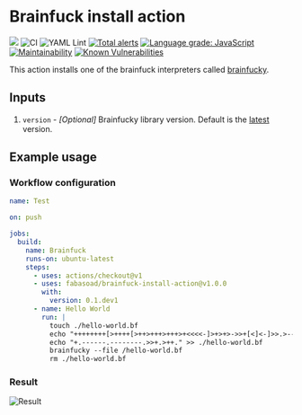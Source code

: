 # Brainfuck install action
![](https://img.shields.io/github/v/release/fabasoad/brainfuck-install-action?include_prereleases) ![CI](https://github.com/fabasoad/brainfuck-install-action/workflows/CI/badge.svg) ![YAML Lint](https://github.com/fabasoad/brainfuck-install-action/workflows/YAML%20Lint/badge.svg) [![Total alerts](https://img.shields.io/lgtm/alerts/g/fabasoad/brainfuck-install-action.svg?logo=lgtm&logoWidth=18)](https://lgtm.com/projects/g/fabasoad/brainfuck-install-action/alerts/) [![Language grade: JavaScript](https://img.shields.io/lgtm/grade/javascript/g/fabasoad/brainfuck-install-action.svg?logo=lgtm&logoWidth=18)](https://lgtm.com/projects/g/fabasoad/brainfuck-install-action/context:javascript) [![Maintainability](https://api.codeclimate.com/v1/badges/2f420ee213901de286fe/maintainability)](https://codeclimate.com/github/fabasoad/brainfuck-install-action/maintainability) [![Known Vulnerabilities](https://snyk.io/test/github/fabasoad/brainfuck-install-action/badge.svg?targetFile=package.json)](https://snyk.io/test/github/fabasoad/brainfuck-install-action?targetFile=package.json)

This action installs one of the brainfuck interpreters called [brainfucky](https://pypi.org/project/brainfucky/). 

## Inputs
1. `version` - _[Optional]_ Brainfucky library version. Default is the [latest](https://pypi.org/project/brainfucky/) version.

## Example usage

### Workflow configuration

```yaml
name: Test

on: push

jobs:
  build:
    name: Brainfuck
    runs-on: ubuntu-latest
    steps:
      - uses: actions/checkout@v1
      - uses: fabasoad/brainfuck-install-action@v1.0.0
        with:
          version: 0.1.dev1
      - name: Hello World
        run: |
          touch ./hello-world.bf
          echo "++++++++[>++++[>++>+++>+++>+<<<<-]>+>+>->>+[<]<-]>>.>---.+++++++..+++.>>.<-.<.++" > ./hello-world.bf
          echo "+.------.--------.>>+.>++." >> ./hello-world.bf
          brainfucky --file /hello-world.bf
          rm ./hello-world.bf

```

### Result
![Result](https://raw.githubusercontent.com/fabasoad/brainfuck-install-action/master/screenshot.png)
